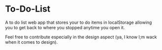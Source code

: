 # To-Do-List
A to do list web app that stores your to do items in localStorage allowing you to get back to where you stopped anytime you open it.

Feel free to contribute especially in the design aspect (ya, I know I;m wack when it comes to design).
